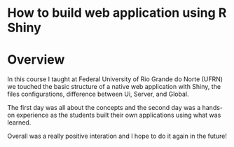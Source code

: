 # How to build web application using R Shiny

# Overview
In this course I taught at Federal University of Rio Grande do Norte (UFRN) we touched the basic structure of a native web application with Shiny, the files configurations, difference between Ui, Server, and Global.

The first day was all about the concepts and the second day was a hands-on experience as the students built their own applications using what was learned.

Overall was a really positive interation and I hope to do it again in the future!
